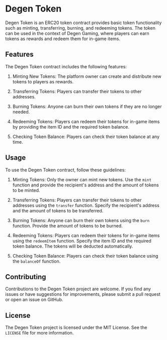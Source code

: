 # Degen Token

Degen Token is an ERC20 token contract provides basic token functionality such as minting, transferring, burning, and redeeming tokens. The token can be used in the context of Degen Gaming, where players can earn tokens as rewards and redeem them for in-game items.

## Features

The Degen Token contract includes the following features:

1. Minting New Tokens: The platform owner can create and distribute new tokens to players as rewards.

2. Transferring Tokens: Players can transfer their tokens to other addresses.

3. Burning Tokens: Anyone can burn their own tokens if they are no longer needed.

4. Redeeming Tokens: Players can redeem their tokens for in-game items by providing the item ID and the required token balance.

5. Checking Token Balance: Players can check their token balance at any time.

## Usage

To use the Degen Token contract, follow these guidelines:

1. Minting Tokens: Only the owner can mint new tokens. Use the `mint` function and provide the recipient's address and the amount of tokens to be minted.

2. Transferring Tokens: Players can transfer their tokens to other addresses using the `transfer` function. Specify the recipient's address and the amount of tokens to be transferred.

3. Burning Tokens: Anyone can burn their own tokens using the `burn` function. Provide the amount of tokens to be burned.

4. Redeeming Tokens: Players can redeem their tokens for in-game items using the `redeemItem` function. Specify the item ID and the required token balance. The tokens will be deducted automatically.

5. Checking Token Balance: Players can check their token balance using the `balanceOf` function.

## Contributing

Contributions to the Degen Token project are welcome. If you find any issues or have suggestions for improvements, please submit a pull request or open an issue on GitHub.

## License

The Degen Token project is licensed under the MIT License. See the `LICENSE` file for more information.
